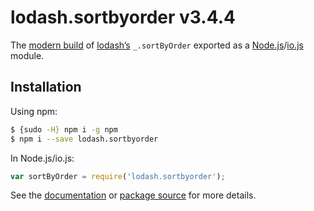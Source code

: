 # lodash.sortbyorder v3.4.4

The [modern build](https://github.com/lodash/lodash/wiki/Build-Differences) of [lodash’s](https://lodash.com/) `_.sortByOrder` exported as a [Node.js](http://nodejs.org/)/[io.js](https://iojs.org/) module.

## Installation

Using npm:

```bash
$ {sudo -H} npm i -g npm
$ npm i --save lodash.sortbyorder
```

In Node.js/io.js:

```js
var sortByOrder = require('lodash.sortbyorder');
```

See the [documentation](https://lodash.com/docs#sortByOrder) or [package source](https://github.com/lodash/lodash/blob/3.4.4-npm-packages/lodash.sortbyorder) for more details.
